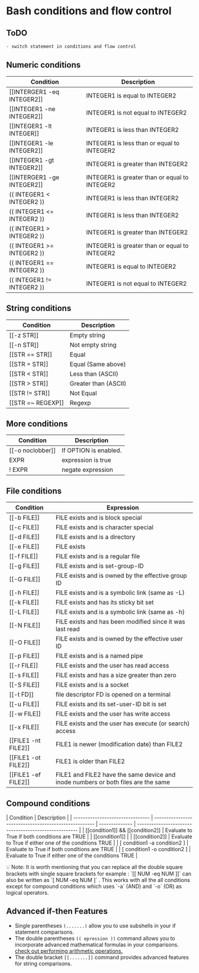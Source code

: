 # Bash conditions and flow control

## ToDO

```bash
- switch statement in conditions and flow control
```

## Numeric conditions

| Condition                  | Description                                   |
| -------------------------- | --------------------------------------------- |
| [[INTERGER1 -eq INTEGER2]] | INTEGER1 is equal to INTEGER2                 |
| [[INTEGER1 -ne INTEGER2]]  | INTEGER1 is not equal to INTEGER2             |
| [[INTEGER1 -lt INTEGER]]   | INTEGER1 is less than INTEGER2                |
| [[INTEGER1 -le INTEGER2]]  | INTEGER1 is less than or equal to INTEGER2    |
| [[INTEGER1 -gt INTEGER2]]  | INTEGER1 is greater than INTEGER2             |
| [[INTERGER1 -ge INTEGER2]] | INTEGER1 is greater than or equal to INTEGER2 |
| (( INTEGER1 < INTEGER2 ))  | INTEGER1 is less than INTEGER2                |
| (( INTEGER1 <= INTEGER2 )) | INTEGER1 is less than INTEGER2                |
| (( INTEGER1 > INTEGER2 ))  | INTEGER1 is greater than INTEGER2             |
| (( INTEGER1 >= INTEGER2 )) | INTEGER1 is greater than or equal to INTEGER2 |
| (( INTEGER1 == INTEGER2 )) | INTEGER1 is equal to INTEGER2                 |
| (( INTEGER1 != INTEGER2 )) | INTEGER1 is not equal to INTEGER2             |

## String conditions

| Condition         | Description          |
| ----------------- | -------------------- |
| [[-z STR]]        | Empty string         |
| [[-n STR]]        | Not empty string     |
| [[STR == STR]]    | Equal                |
| [[STR = STR]]     | Equal (Same above)   |
| [[STR < STR]]     | Less than (ASCII)    |
| [[STR > STR]]     | Greater than (ASCII) |
| [[STR != STR]]    | Not Equal            |
| [[STR =~ REGEXP]] | Regexp               |

## More conditions

| Condition        | Description           |
| ---------------- | --------------------- |
| [[-o noclobber]] | If OPTION is enabled. |
| EXPR             | expression is true    |
| ! EXPR           | negate expression     |

## File conditions

| Condition           | Expression                                                                        |
| ------------------- | --------------------------------------------------------------------------------- |
| [[-b FILE]]         | FILE exists and is block special                                                  |
| [[-c FILE]]         | FILE exists and is character special                                              |
| [[-d FILE]]         | FILE exists and is a directory                                                    |
| [[-e FILE]]         | FILE exists                                                                       |
| [[-f FILE]]         | FILE exists and is a regular file                                                 |
| [[-g FILE]]         | FILE exists and is set-group-ID                                                   |
| [[-G FILE]]         | FILE exists and is owned by the effective group ID                                |
| [[-h FILE]]         | FILE exists and is a symbolic link (same as -L)                                   |
| [[-k FILE]]         | FILE exists and has its sticky bit set                                            |
| [[-L FILE]]         | FILE exists and is a symbolic link (same as -h)                                   |
| [[-N FILE]]         | FILE exists and has been modified since it was last read                          |
| [[-O FILE]]         | FILE exists and is owned by the effective user ID                                 |
| [[-p FILE]]         | FILE exists and is a named pipe                                                   |
| [[-r FILE]]         | FILE exists and the user has read access                                          |
| [[-s FILE]]         | FILE exists and has a size greater than zero                                      |
| [[-S FILE]]         | FILE exists and is a socket                                                       |
| [[-t FD]]           | file descriptor FD is opened on a terminal                                        |
| [[-u FILE]]         | FILE exists and its set-user-ID bit is set                                        |
| [[-w FILE]]         | FILE exists and the user has write access                                         |
| [[-x FILE]]         | FILE exists and the user has execute (or search) access                           |
| [[FILE1 -nt FILE2]] | FILE1 is newer (modification date) than FILE2                                     |
| [[FILE1 -ot FILE2]] | FILE1 is older than FILE2                                                         |
| [[FILE1 -ef FILE2]] | FILE1 and FILE2 have the same device and inode numbers or both files are the same |

## Compound conditions
<!-- Error in pipe syntex -->

| Condition                        | Description                                           |
| -------------------------------- | ----------------------------------------------------- | -------------- | ----------------------------------------------------- |
| [[condition1]] && [[condition2]] | Evaluate to True if both conditions are TRUE          |
| [[condition1]]                   |                                                       | [[condition2]] | Evaluate to True if either one of the conditions TRUE |
| [ condition1 -a condition2 ]     | Evaluate to True if both conditions are TRUE          |
| [ condition1 -o condition2 ]     | Evaluate to True if either one of the conditions TRUE |

<aside>
💡 Note: It is worth mentioning that you can replace all the double square brackets with single square brackets for example :  `[[ NUM -eq NUM ]]`   can also be written as `[ NUM -eq NUM ]` . This works with all the all conditions except for compound conditions which uses `-a` (AND) and `-o` (OR) as logical operators.

</aside>

## Advanced if-then Features

- Single parentheses `(.......)` allow you to use subshells in your if statement comparisons.
- The double parentheses `(( epression ))` command allows you to incorporate advanced mathematical formulas in your comparisons. [check out performing arithmetic operations.](Arithmetic%20operations%202db420ef5c0f402b82a9b958f56e8b19.md)
- The double bracket `[[.......]]` command provides advanced features for string comparisons.
